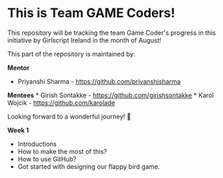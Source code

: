 # This is Team GAME Coders!

This repository will be tracking the team Game Coder's progress in this initiative by Girlscript Ireland in the month of August!

This part of the repository is maintained by:

**Mentor** 
* Priyanshi Sharma - https://github.com/priyanshisharma

**Mentees** 
    * Girish Sontakke - https://github.com/girishsontakke
    * Karol Wojcik - https://github.com/karolade

Looking forward to a wonderful journey! :tada:

**Week 1**
* Introductions
* How to make the most of this?
* How to use GitHub?
* Got started with designing our flappy bird game.
